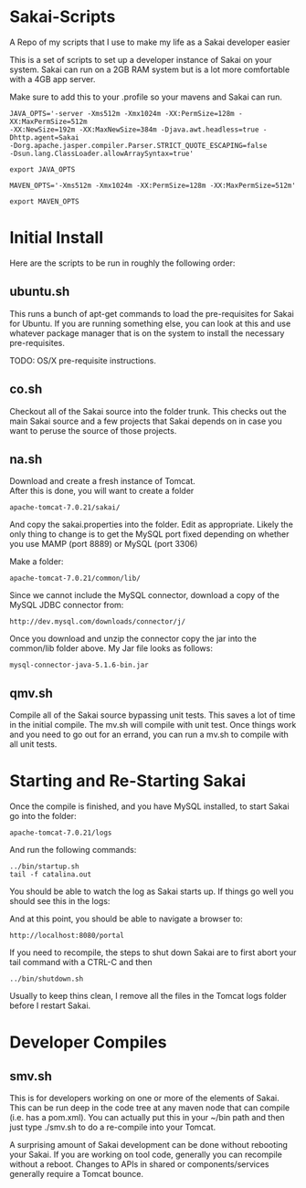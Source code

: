 Sakai-Scripts
=============

A Repo of my scripts that I use to make my life as a Sakai developer easier

This is a set of scripts to set up a developer instance
of Sakai on your system.  Sakai can run on a 2GB RAM system
but is a lot more comfortable with a 4GB app server.

Make sure to add this to your .profile so your mavens and Sakai can 
run.

    JAVA_OPTS='-server -Xms512m -Xmx1024m -XX:PermSize=128m -XX:MaxPermSize=512m 
    -XX:NewSize=192m -XX:MaxNewSize=384m -Djava.awt.headless=true -Dhttp.agent=Sakai 
    -Dorg.apache.jasper.compiler.Parser.STRICT_QUOTE_ESCAPING=false 
    -Dsun.lang.ClassLoader.allowArraySyntax=true'

    export JAVA_OPTS

    MAVEN_OPTS='-Xms512m -Xmx1024m -XX:PermSize=128m -XX:MaxPermSize=512m'

    export MAVEN_OPTS

Initial Install
===============

Here are the scripts to be run in roughly the following order:

ubuntu.sh
---------

This runs a bunch of apt-get commands to load the pre-requisites for Sakai
for Ubuntu.  If you are running something else, you can look at this and 
use whatever package manager that is on the system to install the necessary
pre-requisites.

TODO: OS/X pre-requisite instructions.

co.sh
-----

Checkout all of the Sakai source into the folder trunk.   This checks out
the main Sakai source and a few projects that Sakai depends on in case you
want to peruse the source of those projects.

na.sh
-----

Download and create a fresh instance of Tomcat.  
After this is done, you will want to create a folder 

    apache-tomcat-7.0.21/sakai/

And copy the sakai.properties into the folder.  Edit as appropriate.  Likely 
the only thing to change is to get the MySQL port fixed depending on whether 
you use MAMP (port 8889) or MySQL (port 3306)

Make a folder:

    apache-tomcat-7.0.21/common/lib/

Since we cannot include the MySQL connector, download a copy of the 
MySQL JDBC connector from:

    http://dev.mysql.com/downloads/connector/j/

Once you download and unzip the connector copy the jar into the
common/lib folder above.  My Jar file looks as follows:

    mysql-connector-java-5.1.6-bin.jar

qmv.sh
------

Compile all of the Sakai source bypassing unit tests.   This saves a lot
of time in the initial compile.   The mv.sh will compile with unit test.
Once things work and you need to go out for an errand, you can run a mv.sh 
to compile with all unit tests.

Starting and Re-Starting Sakai
==============================

Once the compile is finished, and you have MySQL installed, to start Sakai
go into the folder:

    apache-tomcat-7.0.21/logs

And run the following commands:

    ../bin/startup.sh
    tail -f catalina.out

You should be able to watch the log as Sakai starts up.  If things
go well you should see this in the logs:

And at this point, you should be able to navigate a browser to:

    http://localhost:8080/portal

If you need to recompile, the steps to shut down Sakai are to first
abort your tail command with a CTRL-C and then

    ../bin/shutdown.sh

Usually to keep thins clean, I remove all the files in the Tomcat logs
folder before I restart Sakai.

Developer Compiles
==================

smv.sh
------

This is for developers working on one or more of the elements of 
Sakai.  This can be run deep in the code tree at any maven node
that can compile (i.e. has a pom.xml).   You can actually put this in your
~/bin path and then just type ./smv.sh to do a re-compile into 
your Tomcat.  

A surprising amount of Sakai development can be done without
rebooting your Sakai.  If you are working on tool code, generally you can 
recompile without a reboot.  Changes to APIs in shared or components/services
generally require a Tomcat bounce.



